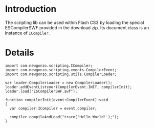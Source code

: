 # Introduction #

The scripting lib can be used within Flash CS3 by loading the special ESCompilerSWF provided in the download zip. Its document class is an instance of `ICompiler`.


# Details #

```
import com.newgonzo.scripting.ICompiler;
import com.newgonzo.scripting.events.CompilerEvent;
import com.newgonzo.scripting.utils.CompilerLoader;

var loader:CompilerLoader = new CompilerLoader();
loader.addEventListener(CompilerEvent.INIT, compilerInit);
loader.load("ESCompilerSWF.swf");

function compilerInit(event:CompilerEvent):void
{
  var compiler:ICompiler = event.compiler;
  
  compiler.compileAndLoad("trace('Hello World!');");
}

```
